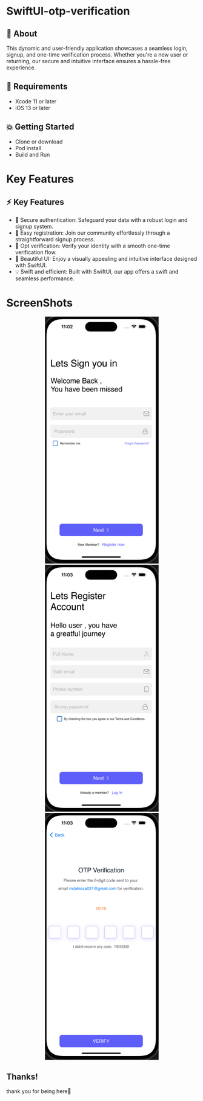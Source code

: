 # SwiftUI-otp-verification

## :dart: About ##
This dynamic and user-friendly application showcases a seamless login, signup, and one-time verification process. Whether you're a new user or returning, our secure and intuitive interface ensures a hassle-free experience.

## :paperclip: Requirements ##

* Xcode 11 or later
* iOS 13 or later

## :collision: Getting Started ##

* Clone or download
* Pod install
* Build and Run


# Key Features

## :zap: Key Features ##
* 🔐 Secure authentication: Safeguard your data with a robust login and signup system.
* 📝 Easy registration: Join our community effortlessly through a straightforward signup process.
* 📱 Opt verification: Verify your identity with a smooth one-time verification flow.
* 🎨 Beautiful UI: Enjoy a visually appealing and intuitive interface designed with SwiftUI.
* 💡 Swift and efficient: Built with SwiftUI, our app offers a swift and seamless performance.


# ScreenShots
<p align="center">
  <img width="300" height="650" src="https://github.com/mdalireza021/SwiftUI-otp-verification/blob/main/screenshoots/login.png">
  <img width="300" height="650" src="https://github.com/mdalireza021/SwiftUI-otp-verification/blob/main/screenshoots/register.png">
  <img width="300" height="650" src="https://github.com/mdalireza021/SwiftUI-otp-verification/blob/main/screenshoots/verification.png">
</p> 


## Thanks!

thank you for being here💙
  
